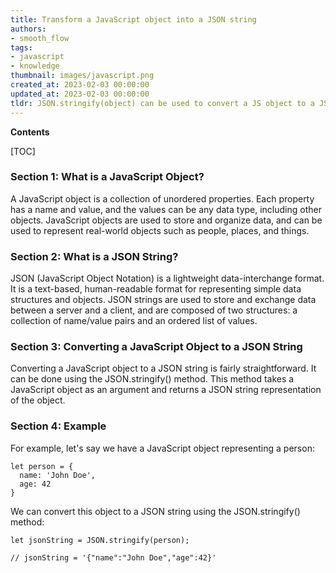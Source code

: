 ```yaml
---
title: Transform a JavaScript object into a JSON string
authors:
- smooth_flow
tags:
- javascript
- knowledge
thumbnail: images/javascript.png
created_at: 2023-02-03 00:00:00
updated_at: 2023-02-03 00:00:00
tldr: JSON.stringify(object) can be used to convert a JS object to a JSON string.
---
```


**Contents**

[TOC]

### Section 1: What is a JavaScript Object?

A JavaScript object is a collection of unordered properties. Each property has a name and value, and the values can be any data type, including other objects. JavaScript objects are used to store and organize data, and can be used to represent real-world objects such as people, places, and things.

### Section 2: What is a JSON String?

JSON (JavaScript Object Notation) is a lightweight data-interchange format. It is a text-based, human-readable format for representing simple data structures and objects. JSON strings are used to store and exchange data between a server and a client, and are composed of two structures: a collection of name/value pairs and an ordered list of values.

### Section 3: Converting a JavaScript Object to a JSON String

Converting a JavaScript object to a JSON string is fairly straightforward. It can be done using the JSON.stringify() method. This method takes a JavaScript object as an argument and returns a JSON string representation of the object.

### Section 4: Example

For example, let's say we have a JavaScript object representing a person:

```
let person = {
  name: 'John Doe',
  age: 42
}
```

We can convert this object to a JSON string using the JSON.stringify() method:

```
let jsonString = JSON.stringify(person);

// jsonString = '{"name":"John Doe","age":42}'
```
